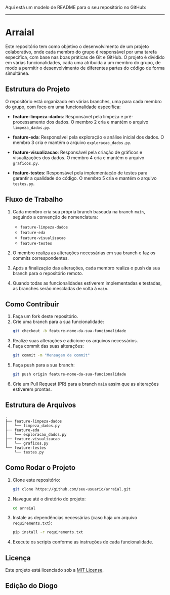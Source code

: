 Aqui está um modelo de README para o seu repositório no GitHub:

---

# Arraial

Este repositório tem como objetivo o desenvolvimento de um projeto colaborativo, onde cada membro do grupo é responsável por uma tarefa específica, com base nas boas práticas de Git e GitHub. O projeto é dividido em várias funcionalidades, cada uma atribuída a um membro do grupo, de modo a permitir o desenvolvimento de diferentes partes do código de forma simultânea.

## Estrutura do Projeto

O repositório está organizado em várias branches, uma para cada membro do grupo, com foco em uma funcionalidade específica:

- **feature-limpeza-dados**: Responsável pela limpeza e pré-processamento dos dados. O membro 2 cria e mantém o arquivo `limpeza_dados.py`.
  
- **feature-eda**: Responsável pela exploração e análise inicial dos dados. O membro 3 cria e mantém o arquivo `exploracao_dados.py`.

- **feature-visualizacao**: Responsável pela criação de gráficos e visualizações dos dados. O membro 4 cria e mantém o arquivo `graficos.py`.

- **feature-testes**: Responsável pela implementação de testes para garantir a qualidade do código. O membro 5 cria e mantém o arquivo `testes.py`.

## Fluxo de Trabalho

1. Cada membro cria sua própria branch baseada na branch `main`, seguindo a convenção de nomenclatura:
   - `feature-limpeza-dados`
   - `feature-eda`
   - `feature-visualizacao`
   - `feature-testes`

2. O membro realiza as alterações necessárias em sua branch e faz os commits correspondentes.

3. Após a finalização das alterações, cada membro realiza o push da sua branch para o repositório remoto.

4. Quando todas as funcionalidades estiverem implementadas e testadas, as branches serão mescladas de volta à `main`.

## Como Contribuir

1. Faça um fork deste repositório.
2. Crie uma branch para a sua funcionalidade:
   ```bash
   git checkout -b feature-nome-da-sua-funcionalidade
   ```
3. Realize suas alterações e adicione os arquivos necessários.
4. Faça commit das suas alterações:
   ```bash
   git commit -m "Mensagem de commit"
   ```
5. Faça push para a sua branch:
   ```bash
   git push origin feature-nome-da-sua-funcionalidade
   ```
6. Crie um Pull Request (PR) para a branch `main` assim que as alterações estiverem prontas.

## Estrutura de Arquivos

```plaintext
.
├── feature-limpeza-dados
│   └── limpeza_dados.py
├── feature-eda
│   └── exploracao_dados.py
├── feature-visualizacao
│   └── graficos.py
└── feature-testes
    └── testes.py
```

## Como Rodar o Projeto

1. Clone este repositório:
   ```bash
   git clone https://github.com/seu-usuario/arraial.git
   ```

2. Navegue até o diretório do projeto:
   ```bash
   cd arraial
   ```

3. Instale as dependências necessárias (caso haja um arquivo `requirements.txt`):
   ```bash
   pip install -r requirements.txt
   ```

4. Execute os scripts conforme as instruções de cada funcionalidade.

## Licença

Este projeto está licenciado sob a [MIT License](LICENSE).

## Edição do Diogo
